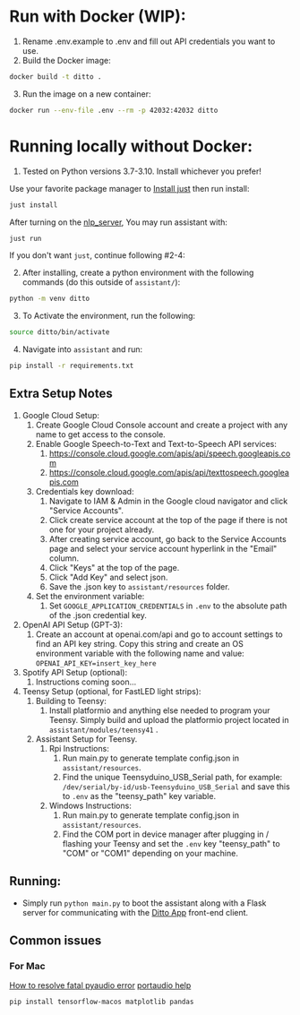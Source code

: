# Run with Docker (WIP):
1. Rename .env.example to .env and fill out API credentials you want to use. 
2. Build the Docker image: 

```bash
docker build -t ditto .
```

3. Run the image on a new container:

```bash
docker run --env-file .env --rm -p 42032:42032 ditto
```

# Running locally without Docker:

1. Tested on Python versions 3.7-3.10. Install whichever you prefer!

Use your favorite package manager to [Install just](https://github.com/casey/just#packages) then run install:

```bash
just install
```

After turning on the [nlp_server](https://github.com/omarzanji/nlp_server), You may run assistant with:

```bash
just run
```

If you don't want `just`, continue following #2-4:

2. After installing, create a python environment with the following commands (do this outside of `assistant/`):

```bash
python -m venv ditto
```

3. To Activate the environment, run the following:

```bash
source ditto/bin/activate
```

4. Navigate into `assistant` and run:

```bash
pip install -r requirements.txt
```

## Extra Setup Notes

1. Google Cloud Setup:
   1. Create Google Cloud Console account and create a project with any name to get access to the console.
   2. Enable Google Speech-to-Text and Text-to-Speech API services:
      1. https://console.cloud.google.com/apis/api/speech.googleapis.com
      2. https://console.cloud.google.com/apis/api/texttospeech.googleapis.com
   3. Credentials key download:
      1. Navigate to IAM & Admin in the Google cloud navigator and click "Service Accounts".
      2. Click create service account at the top of the page if there is not one for your project already.
      3. After creating service account, go back to the Service Accounts page and select your service account hyperlink in the "Email" column.
      4. Click "Keys" at the top of the page.
      5. Click "Add Key" and select json.
      6. Save the .json key to `assistant/resources` folder.
   4. Set the environment variable:
      1. Set `GOOGLE_APPLICATION_CREDENTIALS` in `.env` to the absolute path of the .json credential key.
2. OpenAI API Setup (GPT-3):
   1. Create an account at openai.com/api and go to account settings to find an API key string. Copy this string and create an OS environment variable with the following name and value: `OPENAI_API_KEY=insert_key_here`
3. Spotify API Setup (optional):
   1. Instructions coming soon...
4. Teensy Setup (optional, for FastLED light strips):
   1. Building to Teensy:
      1. Install platformio and anything else needed to program your Teensy. Simply build and upload the platformio project located in `assistant/modules/teensy41` .
   2. Assistant Setup for Teensy.
      1. Rpi Instructions:
         1. Run main.py to generate template config.json in `assistant/resources`.
         2. Find the unique Teensyduino_USB_Serial path, for example: `/dev/serial/by-id/usb-Teensyduino_USB_Serial` and save this to `.env` as the "teensy_path" key variable.
      2. Windows Instructions:
         1. Run main.py to generate template config.json in `assistant/resources`.
         2. Find the COM port in device manager after plugging in / flashing your Teensy and set the `.env` key "teensy_path" to "COM" or "COM1" depending on your machine.

## Running:

- Simply run `python main.py` to boot the assistant along with a Flask server for communicating with the [Ditto App](https://github.com/omarzanji/ditto-app) front-end client.

## Common issues

### For Mac

[How to resolve fatal pyaudio error](https://www.codewithharry.com/blogpost/pyaudio-not-found-error/)
[portaudio help](https://stackoverflow.com/a/48815345)

```
pip install tensorflow-macos matplotlib pandas
```
